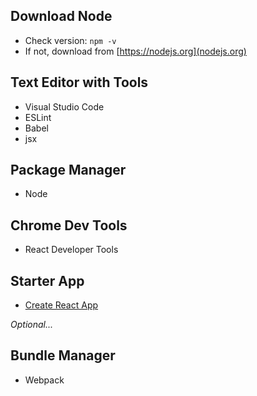 ## Download Node

- Check version: `npm -v`
- If not, download from [https://nodejs.org](nodejs.org)


## Text Editor with Tools

- Visual Studio Code
- ESLint
- Babel
- jsx


## Package Manager

- Node


## Chrome Dev Tools

- React Developer Tools


## Starter App

- [Create React App](https://github.com/facebookincubator/create-react-app)

*Optional...*

## Bundle Manager

- Webpack